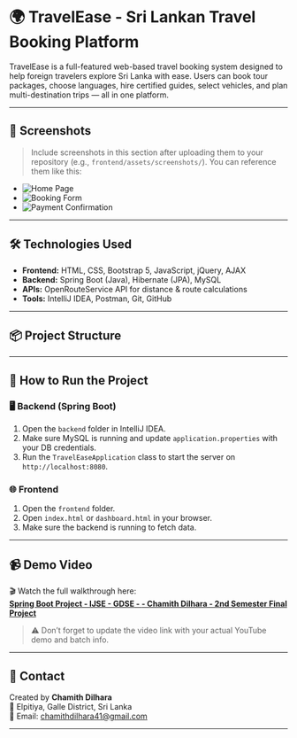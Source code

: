 # 🌍 TravelEase - Sri Lankan Travel Booking Platform

TravelEase is a full-featured web-based travel booking system designed to help foreign travelers explore Sri Lanka with ease. Users can book tour packages, choose languages, hire certified guides, select vehicles, and plan multi-destination trips — all in one platform.

---

## 📸 Screenshots

> Include screenshots in this section after uploading them to your repository (e.g., `frontend/assets/screenshots/`). You can reference them like this:

- ![Home Page](frontend/assets/screenshots/home.png)
- ![Booking Form](frontend/assets/screenshots/booking.png)
- ![Payment Confirmation](frontend/assets/screenshots/payment.png)

---

## 🛠 Technologies Used

- **Frontend:** HTML, CSS, Bootstrap 5, JavaScript, jQuery, AJAX  
- **Backend:** Spring Boot (Java), Hibernate (JPA), MySQL  
- **APIs:** OpenRouteService API for distance & route calculations  
- **Tools:** IntelliJ IDEA, Postman, Git, GitHub

---

## 📦 Project Structure


---

## 🚀 How to Run the Project

### 🖥️ Backend (Spring Boot)

1. Open the `backend` folder in IntelliJ IDEA.
2. Make sure MySQL is running and update `application.properties` with your DB credentials.
3. Run the `TravelEaseApplication` class to start the server on `http://localhost:8080`.

### 🌐 Frontend

1. Open the `frontend` folder.
2. Open `index.html` or `dashboard.html` in your browser.
3. Make sure the backend is running to fetch data.

---

## 📹 Demo Video

🎬 Watch the full walkthrough here:  
**[Spring Boot Project - IJSE - GDSE<YourBatch> - <YourBranch> - Chamith Dilhara - 2nd Semester Final Project](https://youtu.be/your-video-id)**

> ⚠️ Don’t forget to update the video link with your actual YouTube demo and batch info.

---

## 📧 Contact

Created by **Chamith Dilhara**  
📍 Elpitiya, Galle District, Sri Lanka  
📨 Email: chamithdilhara41@gmail.com  

---



